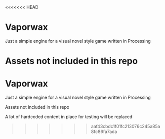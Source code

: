 <<<<<<< HEAD
# Vaporwax

Just a simple engine for a visual novel style game written in Processing

Assets not included in this repo
=======
# Vaporwax

Just a simple engine for a visual novel style game written in Processing

Assets not included in this repo

A lot of hardcoded content in place for testing will be replaced
>>>>>>> aaf43cbdc1f01fc213076c245a85a8fc86fa7ada
